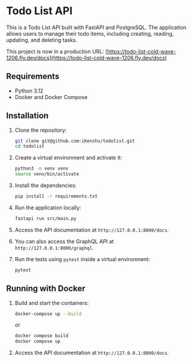 # Todo List API

This is a Todo List API built with FastAPI and PostgreSQL. The application allows users to manage their todo items, including creating, reading, updating, and deleting tasks.

This project is now in a production URL: [https://todo-list-cold-wave-1206.fly.dev/docs](https://todo-list-cold-wave-1206.fly.dev/docs)

## Requirements

- Python 3.12
- Docker and Docker Compose

## Installation

1. Clone the repository:

   ```bash
   git clone git@github.com:iKenshu/todolist.git
   cd todolist
   ```

2. Create a virtual environment and activate it:

   ```bash
   python3 -m venv venv
   source venv/bin/activate
   ```

3. Install the dependencies:

   ```bash
   pip install -r requirements.txt
   ```

4. Run the application locally:

   ```bash
   fastapi run src/main.py
   ```

5. Access the API documentation at `http://127.0.0.1:8000/docs`.
6. You can also access the GraphQL API at `http://127.0.0.1:8000/graphql`.
7. Run the tests using `pytest` inside a virtual environment:

   ```bash
   pytest
   ```

## Running with Docker

1. Build and start the containers:

   ```bash
   docker-compose up --build
   ```
   or

   ```bash
   docker compose build
   docker compose up
   ```

2. Access the API documentation at `http://127.0.0.1:8000/docs`.

